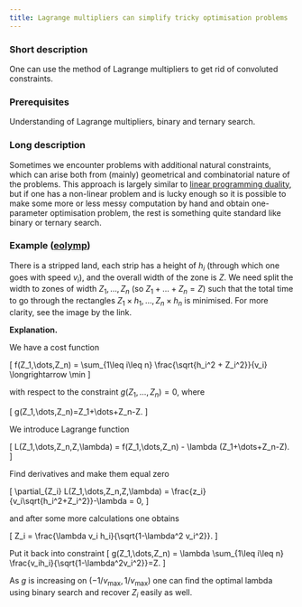 ```yaml
---
title: Lagrange multipliers can simplify tricky optimisation problems
---
```


### Short description

One can use the method of Lagrange multipliers to get rid of convoluted constraints.

### Prerequisites

Understanding of Lagrange multipliers, binary and ternary search.

### Long description

Sometimes we encounter problems with additional natural constraints, which can arise both from (mainly) geometrical and combinatorial nature of the problems. This approach is largely similar to [linear programming duality](https://codeforces.com/blog/entry/105789), but if one has a non-linear problem and is lucky enough so it is possible to make some more or less messy computation by hand and obtain one-parameter optimisation problem, the rest is something quite standard like binary or ternary search.

### Example ([eolymp](https://www.eolymp.com/ru/problems/2692))

There is a stripped land, each strip has a height of $h_i$ (through which one goes with speed $v_i$), and the overall width of the zone is $Z$. We need split the width to zones of width $Z_1,\dots,Z_n$ (so $Z_1+\dots+Z_n=Z$) such that the total time to go through the rectangles $Z_1\times h_1, \dots, Z_n\times h_n$ is minimised. For more clarity, see the image by the link.

**Explanation.**

We have a cost function

\[
	f(Z_1,\dots,Z_n) = 
	\sum_{1\leq i\leq n} \frac{\sqrt{h_i^2 + Z_i^2}}{v_i} \longrightarrow \min
\]

with respect to the constraint $g(Z_1,\dots,Z_n)=0$, where

\[
g(Z_1,\dots,Z_n)=Z_1+\dots+Z_n-Z.
\] 

We introduce Lagrange function

\[
	L(Z_1,\dots,Z_n,Z,\lambda) =
	f(Z_1,\dots,Z_n) - \lambda (Z_1+\dots+Z_n-Z).
\]

Find derivatives and make them equal zero

\[
	\partial_{Z_i} L(Z_1,\dots,Z_n,Z,\lambda) = 
	\frac{z_i}{v_i\sqrt{h_i^2+Z_i^2}}-\lambda = 0,
\]

and after some more calculations one obtains

\[
	Z_i = \frac{\lambda v_i h_i}{\sqrt{1-\lambda^2 v_i^2}}.
\]

Put it back into constraint
\[
	g(Z_1,\dots,Z_n) = \lambda \sum_{1\leq i\leq n} \frac{v_ih_i}{\sqrt{1-\lambda^2v_i^2}}=Z.
\]

As $g$ is increasing on $(-1/v_\max,1/v_\max)$ one can find the optimal lambda using binary search and recover $Z_i$ easily as well.
